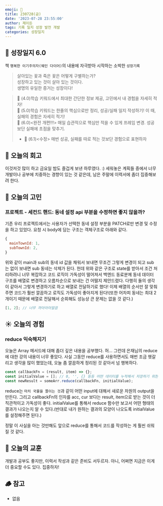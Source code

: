 ```yaml
---
emoji: 🌱
title: 230728(금)
date: '2023-07-28 23:55:00'
author: 제이든
tags: 기록 일지 성장 발전 개발
categories: 성장일지
---
```


## 🚤 성장일지 6.0

책 `행복한 이기주의자(웨인 다이어)`의 내용에 자극받아 시작하는 소박한 `성장기록`

> 살아있는 꽃과 죽은 꽃은 어떻게 구별하는가?<br/>
> 성장하고 있는 것이 살아 있는 것이다.<br/>
> 생명의 유일한 증거는 성장이다!

> 🌾 (4.0)학습 키워드에서 최대한 간단한 정보 제공, 고민에서 내 경험을 자세히 적자!<br/>
> 🥊 (5.0)학습 키워드는 한줄의 핵심으로만 정리, 성공/실패 일지 작성하기! 이 때, 실패의 경험은 자세히 적기!<br/>
> 🍉 (6.0)<완전 개편!!!> 매일 습관적으로 핵심만 적을 수 있게 프레임 변경. 성공보단 실패에 초점을 맞추기.<br/>
>
> - 🍉 (6.1)<수정> 매번 성공, 실패를 따로 적는 것보단 경험으로 표현하자

## 🌈 오늘의 회고

이것저것 많이 하고 금요일 밤도 즐겁게 보낸 하루였다. :) 세워놓은 계획들 중에서 너무 개발이나 공부에 치중하는 경향이 있는 것 같은데, 남은 주말에 이력서에 좀더 집중해보려 한다.

## 🫧 오늘의 고민

### 프로젝트 - 세컨드 핸드: 동네 설정 api 부분을 수정하면 좋지 않을까?

기존 우리 프로젝트에서는 사용자가 선택한 동네 설정 부분을 PATCH로만 변경 및 수정을 하고 있었다. 요청 시 body에 담는 구조는 객체구조로 아래와 같다.

```js
{
  mainTownId: 1,
  subTownId: 2,
}
```

위와 같이 main과 sub의 동네 id 값을 채워서 보내면 무조건 그렇게 변경이 되고 sub는 없이 보내면 sub 동네는 삭제가 된다. 헌데 위와 같은 구조로 state를 받아서 조건 처리하려니
너무 복잡하고 코드 로직이 가독성이 떨어져서 백엔드 동료분께 동네 데이터 구조를 배열로 변경하고 오름차순으로 보내는 건 어떨지 제안드렸다. 다행히 둘의 생각이 같아서 그렇게 변경하기로 하고
배열로 전달하기로 했다! 이제 배열의 순서만 잘 맞춰주면 코드가 훨씬 깔끔하고 로직도 가독성이 좋아지게 된다!(또한 어차피 동네는 최대 2개이기 때문에 배열로 전달해서 순회해도 성능상 큰 문제는 없을 것 같다.)

```js
[1, 2]; // 너무 까아아아알끔
```

## ☀️ 오늘의 경험

### reduce 익숙해지기

오늘은 Array 메서드에 대해 좀더 깊은 내용을 공부했다. 허... 그런데 은재님의 reduce에 대한 강의 내용이 너무 좋았다. 사실 그동안 reduce를 사용하면서도 매번 조금 헷갈리고 생각을 많이 했었는데, 오늘
좀 깔끔하게 정리된 것 같아서 넘 행복하다.

```js
const callbackFn = (result, item) => {};
const initialValue = []; // 0, '', {} 등등 어떤 데이터를 누적해서 저장하기 위한 구조
const newResult = someArr.reduce(callbackFn, initialValue);
```

reduce는 `마치 국물을 쫄이는 것`과 같이 어떤 input에 대해서 새로운 차원의 output을 만든다. 그리고 callbackFn의 인자를 acc, cur 보다는 result, item으로 받는 것이 더 직관적이고 가독성이 좋다. initialValue를 통해서 reduce 함수만 보고서 어떤 형태의 결과가 나오는지 알 수 있다.(반대로 내가 원하는 결과의 모양이 나오도록 initialValue를 설정해주면 된다.)

정말 이 사실을 아는 것만해도 앞으로 reduce를 통해서 코드를 작성하는 게 훨씬 쉬워질 것 같다.

## 🐾 오늘의 교훈

개발과 공부도 좋지만, 이력서 작성과 같은 준비도 서두르자. 아니, 어쩌면 지금은 이게 더 중요할 수도 있다. 집중하자!

## 🪵 참고

- 없음

```toc

```
